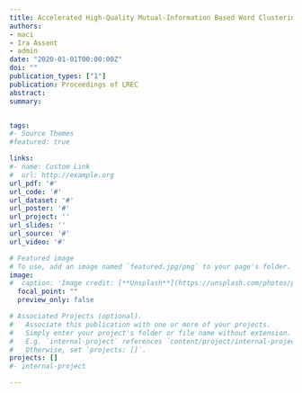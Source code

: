 ```yaml
---
title: Accelerated High-Quality Mutual-Information Based Word Clustering
authors:
- maci
- Ira Assent
- admin
date: "2020-01-01T00:00:00Z"
doi: ""
publication_types: ["1"]
publication: Proceedings of LREC
abstract: 
summary: 


tags:
#- Source Themes
#featured: true

links:
#- name: Custom Link
#  url: http://example.org
url_pdf: '#'
url_code: '#'
url_dataset: '#'
url_poster: '#'
url_project: ''
url_slides: ''
url_source: '#'
url_video: '#'

# Featured image
# To use, add an image named `featured.jpg/png` to your page's folder. 
image:
#  caption: 'Image credit: [**Unsplash**](https://unsplash.com/photos/pLCdAaMFLTE)'
  focal_point: ""
  preview_only: false

# Associated Projects (optional).
#   Associate this publication with one or more of your projects.
#   Simply enter your project's folder or file name without extension.
#   E.g. `internal-project` references `content/project/internal-project/index.md`.
#   Otherwise, set `projects: []`.
projects: []
#- internal-project

---
```

